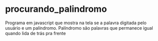 # procurando_palindromo
 Programa em javascript que mostra na tela se a palavra digitada pelo usuário e um palíndromo. Palíndromo são palavras que permanece igual quando lida de trás pra frente
